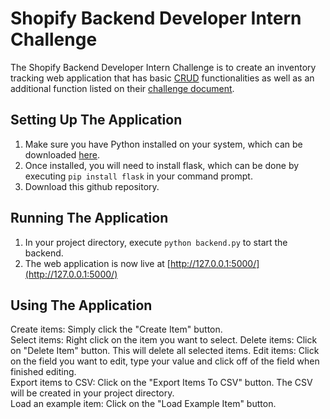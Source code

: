 # Shopify Backend Developer Intern Challenge
The Shopify Backend Developer Intern Challenge is to create an inventory tracking web application that has basic [CRUD](https://en.wikipedia.org/wiki/Create,_read,_update_and_delete)  functionalities as well as an additional function listed on their [challenge document](https://docs.google.com/document/d/1z9LZ_kZBUbg-O2MhZVVSqTmvDko5IJWHtuFmIu_Xg1A/edit).
## Setting Up The Application
1. Make sure you have Python installed on your system, which can be downloaded [here](https://www.python.org/downloads/).
2. Once installed, you will need to install flask, which can be done by executing `pip install flask` in your command prompt.
3. Download this github repository.
## Running The Application
1. In your project directory, execute `python backend.py` to start the backend.
2. The web application is now live at [http://127.0.0.1:5000/](http://127.0.0.1:5000/)
## Using The Application
Create items: Simply click the "Create Item" button.  
Select items: Right click on the item you want to select.
Delete items: Click on "Delete Item" button. This will delete all selected items.
Edit items: Click on the field you want to edit, type your value and click off of the field when finished editing.  
Export items to CSV: Click on the "Export Items To CSV" button. The CSV will be created in your project directory.  
Load an example item: Click on the "Load Example Item" button.
